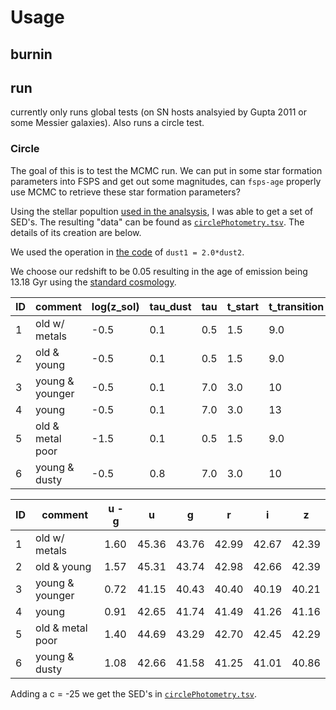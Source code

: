 # Usage

## burnin

## run

currently only runs global tests (on SN hosts analsyied by Gupta 2011 or some Messier galaxies). Also runs a circle test.

### Circle

The goal of this is to test the MCMC run. We can put in some star formation parameters into FSPS and get out some magnitudes, can `fsps-age` properly use MCMC to retrieve these star formation parameters?

Using the stellar popultion [used in the analsysis](https://github.com/benjaminrose/SNIa-Local-Environments/blob/3ee9b1f508c2583bcd8a314827ab7c0497526f93/calculateAge.py#L293), I was able to get a set of SED's. The resulting "data" can be found as [`circlePhotometry.tsv`](https://github.com/benjaminrose/SNIa-Local-Environments/blob/master/data/circlePhotometry.tsv). The details of its creation are below.

We used the operation in [the code](https://github.com/benjaminrose/SNIa-Local-Environments/blob/3ee9b1f508c2583bcd8a314827ab7c0497526f93/calculateAge.py#L84) of `dust1 = 2.0*dust2`.

We choose our redshift to be 0.05 resulting in the age of emission being 13.18 Gyr using the [standard cosmology](https://github.com/benjaminrose/SNIa-Local-Environments/blob/3ee9b1f508c2583bcd8a314827ab7c0497526f93/calculateAge.py#L43).

ID |  comment         | log(z_sol) | tau_dust | tau | t_start | t_transition | m_sf
---|------------------|------------|----------|-----|---------|--------------|-------
1  | old w/ metals    |    -0.5    |   0.1    | 0.5 |   1.5   |      9.0     | -1.0
2  | old & young      |    -0.5    |   0.1    | 0.5 |   1.5   |      9.0     | 15.0
3  | young & younger  |    -0.5    |   0.1    | 7.0 |   3.0   |      10      | 15.0
4  | young            |    -0.5    |   0.1    | 7.0 |   3.0   |      13      | 0
5  | old & metal poor |    -1.5    |   0.1    | 0.5 |   1.5   |      9.0     | -1.0
6  | young & dusty    |    -0.5    |   0.8    | 7.0 |   3.0   |      10      | 15.0

ID |  comment         | u - g  |   u   |   g   |   r   |   i   |  z
---|------------------|--------|-------|-------|-------|-------|-------
1  | old w/ metals    |  1.60  | 45.36 | 43.76 | 42.99 | 42.67 | 42.39
2  | old & young      |  1.57  | 45.31 | 43.74 | 42.98 | 42.66 | 42.39
3  | young & younger  |  0.72  | 41.15 | 40.43 | 40.40 | 40.19 | 40.21
4  | young            |  0.91  | 42.65 | 41.74 | 41.49 | 41.26 | 41.16
5  | old & metal poor |  1.40  | 44.69 | 43.29 | 42.70 | 42.45 | 42.29
6  | young & dusty    |  1.08  | 42.66 | 41.58 | 41.25 | 41.01 | 40.86

Adding a c = -25 we get the SED's in [`circlePhotometry.tsv`](https://github.com/benjaminrose/SNIa-Local-Environments/blob/master/data/circlePhotometry.tsv).